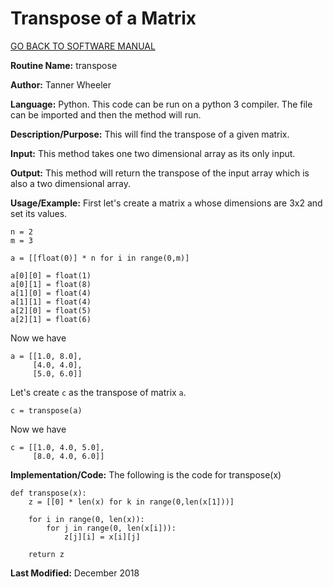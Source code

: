# Transpose of a Matrix

[GO BACK TO SOFTWARE MANUAL](https://tannerwheeler.github.io/math4610/softwareManual/softwareManual)

**Routine Name:** transpose

**Author:** Tanner Wheeler

**Language:** Python. This code can be run on a python 3 compiler. The file can be imported and then the method will run.

**Description/Purpose:** This will find the transpose of a given matrix.

**Input:** This method takes one two dimensional array as its only input.

**Output:** This method will return the transpose of the input array which is also a two dimensional array.

**Usage/Example:** 
First let's create a matrix `a` whose dimensions are 3x2 and set its values.
```
n = 2
m = 3

a = [[float(0)] * n for i in range(0,m)]

a[0][0] = float(1)
a[0][1] = float(8)
a[1][0] = float(4)
a[1][1] = float(4)
a[2][0] = float(5)
a[2][1] = float(6)
```
Now we have 
```
a = [[1.0, 8.0], 
     [4.0, 4.0], 
     [5.0, 6.0]]
```
Let's create `c` as the transpose of matrix `a`.
```
c = transpose(a)
```
Now we have
```
c = [[1.0, 4.0, 5.0], 
     [8.0, 4.0, 6.0]]
```


**Implementation/Code:** The following is the code for transpose(x)
```
def transpose(x):    
    z = [[0] * len(x) for k in range(0,len(x[1]))]
    
    for i in range(0, len(x)):
        for j in range(0, len(x[i])):
            z[j][i] = x[i][j]
            
    return z
```

**Last Modified:** December 2018


